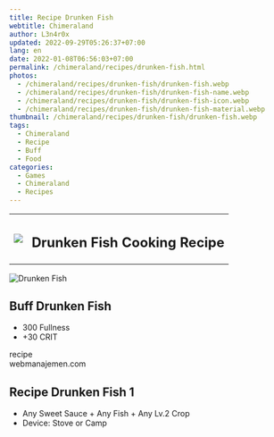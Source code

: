 ```yaml
---
title: Recipe Drunken Fish
webtitle: Chimeraland
author: L3n4r0x
updated: 2022-09-29T05:26:37+07:00
lang: en
date: 2022-01-08T06:56:03+07:00
permalink: /chimeraland/recipes/drunken-fish.html
photos:
  - /chimeraland/recipes/drunken-fish/drunken-fish.webp
  - /chimeraland/recipes/drunken-fish/drunken-fish-name.webp
  - /chimeraland/recipes/drunken-fish/drunken-fish-icon.webp
  - /chimeraland/recipes/drunken-fish/drunken-fish-material.webp
thumbnail: /chimeraland/recipes/drunken-fish/drunken-fish.webp
tags:
  - Chimeraland
  - Recipe
  - Buff
  - Food
categories:
  - Games
  - Chimeraland
  - Recipes
---
```


<section id="bootstrap-wrapper"><link rel="stylesheet" href="https://cdn.statically.io/gh/dimaslanjaka/Web-Manajemen/40ac3225/css/bootstrap-4.5-wrapper.css"/><div class="row mb-2"><div class="col-md-12 mb-2"><table class="table" id="post-info"><tbody><tr><td><img class="d-inline-block me-2" src="/chimeraland/recipes/drunken-fish/drunken-fish-icon.webp" width="auto" height="auto"/></td><td><h1 class="fs-5">Drunken Fish Cooking Recipe</h1></td></tr></tbody></table></div></div><div class="card mb-2"><div class="row g-0"><div class="col-sm-4 position-relative mb-2"><img src="/chimeraland/recipes/drunken-fish/drunken-fish-material.webp" class="card-img fit-cover w-100 h-100" alt="Drunken Fish" data-fancybox="true"/></div><div class="col-sm-8 mb-2"><div class="card-body"><h2 class="card-title fs-5">Buff Drunken Fish</h2><div class="card-text"><ul><li>300 Fullness</li><li>+30 CRIT</li></ul></div><span class="badge rounded-pill bg-dark">recipe</span></div><div class="card-footer text-end text-muted">webmanajemen.com</div></div></div></div><div class="row mb-2"><div class="col-12 col-lg-6 recipe-item mb-2"><div class="card"><div class="card-body"><h2 class="card-title fs-5">Recipe Drunken Fish 1</h2><div class="card-text"><ul><li>Any Sweet Sauce<span> + </span>Any Fish<span> + </span>Any Lv.2 Crop</li><li>Device: Stove or Camp</li></ul></div></div></div></div></div></section>